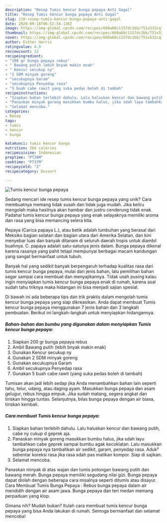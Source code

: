 ```yaml
---
description: "Resep Tumis kencur bunga pepaya Anti Gagal"
title: "Resep Tumis kencur bunga pepaya Anti Gagal"
slug: 110-resep-tumis-kencur-bunga-pepaya-anti-gagal
date: 2020-09-18T06:52:54.136Z
image: https://img-global.cpcdn.com/recipes/660a68c1157dc1bb/751x532cq70/tumis-kencur-bunga-pepaya-foto-resep-utama.jpg
thumbnail: https://img-global.cpcdn.com/recipes/660a68c1157dc1bb/751x532cq70/tumis-kencur-bunga-pepaya-foto-resep-utama.jpg
cover: https://img-global.cpcdn.com/recipes/660a68c1157dc1bb/751x532cq70/tumis-kencur-bunga-pepaya-foto-resep-utama.jpg
author: Esther Harris
ratingvalue: 4.9
reviewcount: 12
recipeingredient:
- "200 gr bunga pepaya rebus"
- " Bawang putih lebih bnyak makin enak"
- " Kencur secukup ny"
- "2 SDM minyak goreng"
- "secukupnya Garam"
- "secukupnya Penyedap rasa"
- "5 buah cabe rawit yang suka pedas boleh di tambah"
recipeinstructions:
- "Siapkan bahan terlebih dahulu. Lalu haluskan kencur dan bawang putih, cabe ny cukup d geprek aja."
- "Panaskan minyak goreng masukkan bumbu halus, jika sdah layu tambahkan cabe geprek sampai bumbu agak kecoklatan. Lalu masukkan bunga pepaya nya tambahkan air sedikit, garam, penyedap rasa. Aduk² sebentar koreksi rasa jika rasa sdah pas matikan kompor. Siap di sajikan."
- "Selamat mencoba."
categories:
- Resep
tags:
- tumis
- kencur
- bunga

katakunci: tumis kencur bunga 
nutrition: 264 calories
recipecuisine: Indonesian
preptime: "PT30M"
cooktime: "PT37M"
recipeyield: "2"
recipecategory: Dessert

---
```



![Tumis kencur bunga pepaya](https://img-global.cpcdn.com/recipes/660a68c1157dc1bb/751x532cq70/tumis-kencur-bunga-pepaya-foto-resep-utama.jpg)

Sedang mencari ide resep tumis kencur bunga pepaya yang unik? Cara membuatnya memang tidak susah dan tidak juga mudah. Jika keliru mengolah maka hasilnya akan hambar dan justru cenderung tidak enak. Padahal tumis kencur bunga pepaya yang enak selayaknya memiliki aroma dan rasa yang bisa memancing selera kita.

Pepaya (Carica papaya L.), atau betik adalah tumbuhan yang berasal dari Meksiko bagian selatan dan bagian utara dari Amerika Selatan, dan kini menyebar luas dan banyak ditanam di seluruh daerah tropis untuk diambil buahnya. C. papaya adalah satu-satunya jenis dalam. Bunga pepaya dikenal karena rasanya yang pahit tetapi mempunyai berbagai macam kandungan yang sangat bermanfaat untuk tubuh.

Banyak hal yang sedikit banyak berpengaruh terhadap kualitas rasa dari tumis kencur bunga pepaya, mulai dari jenis bahan, lalu pemilihan bahan segar sampai cara membuat dan menyajikannya. Tidak usah pusing kalau ingin menyiapkan tumis kencur bunga pepaya enak di rumah, karena asal sudah tahu triknya maka hidangan ini bisa menjadi sajian spesial.


Di bawah ini ada beberapa tips dan trik praktis dalam mengolah tumis kencur bunga pepaya yang siap dikreasikan. Anda dapat membuat Tumis kencur bunga pepaya menggunakan 7 jenis bahan dan 3 langkah pembuatan. Berikut ini langkah-langkah untuk menyiapkan hidangannya.

<!--inarticleads1-->

##### Bahan-bahan dan bumbu yang digunakan dalam menyiapkan Tumis kencur bunga pepaya:

1. Siapkan 200 gr bunga pepaya rebus
1. Ambil  Bawang putih (lebih bnyak makin enak)
1. Gunakan  Kencur secukup ny
1. Gunakan 2 SDM minyak goreng
1. Gunakan secukupnya Garam
1. Ambil secukupnya Penyedap rasa
1. Gunakan 5 buah cabe rawit (yang suka pedas boleh di tambah)


Tumisan akan jadi lebih sedap jika Anda menambahkan bahan lain seperti tahu, telur, udang, atau daging ayam. Masukkan bunga pepaya dan asam gelugur, rebus hingga empuk. Jika sudah matang, segera angkat dan tiriskan hingga tuntas. Selanjutnya, bilas bunga pepaya dengan air biasa, tiriskan kembali. 

<!--inarticleads2-->

##### Cara membuat Tumis kencur bunga pepaya:

1. Siapkan bahan terlebih dahulu. Lalu haluskan kencur dan bawang putih, cabe ny cukup d geprek aja.
1. Panaskan minyak goreng masukkan bumbu halus, jika sdah layu tambahkan cabe geprek sampai bumbu agak kecoklatan. Lalu masukkan bunga pepaya nya tambahkan air sedikit, garam, penyedap rasa. Aduk² sebentar koreksi rasa jika rasa sdah pas matikan kompor. Siap di sajikan.
1. Selamat mencoba.


Panaskan minyak di atas wajan dan tumis potongan bawang putih dan bawang merah. Bunga pepaya memiliki segudang nilai gizi. Bunga pepaya dapat diolah dengan beberapa cara misalnya seperti ditumis atau disayur. Cara Membuat Tumis Bunga Pepaya : Rebus bunga pepaya dalam air mendidih dengan air asam jawa. Bunga pepaya dan teri medan memang perpaduan yang klop. 

Gimana nih? Mudah bukan? Itulah cara membuat tumis kencur bunga pepaya yang bisa Anda lakukan di rumah. Semoga bermanfaat dan selamat mencoba!
